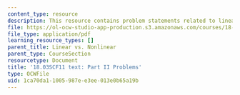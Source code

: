 ```yaml
---
content_type: resource
description: This resource contains problem statements related to linear vs non linear.
file: https://ol-ocw-studio-app-production.s3.amazonaws.com/courses/18-03sc-differential-equations-fall-2011/1ca70da11005987ee3ee013e0b65a19b_MIT18_03SCF11_ps3_II_s11q.pdf
file_type: application/pdf
learning_resource_types: []
parent_title: Linear vs. Nonlinear
parent_type: CourseSection
resourcetype: Document
title: '18.03SCF11 text: Part II Problems'
type: OCWFile
uid: 1ca70da1-1005-987e-e3ee-013e0b65a19b
---
```


